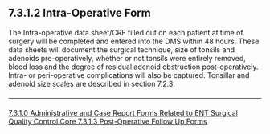 ## 7.3.1.2 Intra-Operative Form

The Intra-operative data sheet/CRF filled out on each patient at time of surgery will be
completed and entered into the DMS within 48 hours. These data sheets will document
the surgical technique, size of tonsils and adenoids pre-operatively, whether or not
tonsils were entirely removed, blood loss and the degree of residual adenoid obstruction
post-operatively. Intra- or peri-operative complications will also be captured. Tonsillar
and adenoid size scales are described in section 7.2.3.


<hr class="soften" style="margin-top: 20px;margin-bottom: 20px;"/>

<div class="center">
<div class="btn-group">
  <a href=":pages_path:/manuals/surgical-quality-control-core/7-03-01-00-administrative-crf-ent.md" class="btn btn-default">
    <span class="glyphicon glyphicon-chevron-left"></span>
    7.3.1.0 Administrative and Case Report Forms Related to ENT
  </a>

  <a href=":pages_path:/manuals/surgical-quality-control-core" class="btn btn-default">
    <span class="glyphicon glyphicon-chevron-up"></span>
    Surgical Quality Control Core
  </a>

  <a href=":pages_path:/manuals/surgical-quality-control-core/7-03-01-03-post-operative-fu-forms.md" class="btn btn-success">
    7.3.1.3 Post-Operative Follow Up Forms
    <span class="glyphicon glyphicon-chevron-right"></span>
  </a>
</div>
</div>